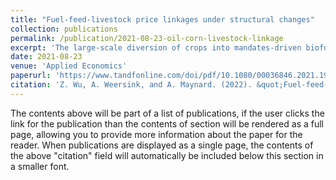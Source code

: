 ```yaml
---
title: "Fuel-feed-livestock price linkages under structural changes"
collection: publications
permalink: /publication/2021-08-23-oil-corn-livestock-linkage
excerpt: 'The large-scale diversion of crops into mandates-driven biofuels since early 2000s, has raised concerns about impacts of biofuel policies on food prices. This study examines crude oil-corn-livestock dynamic linkages from January 1987 until December 2019 in Ontario, Canada. A significant structural break is identified in March 2011 as biofuel policy impacts become fully implemented and splits the three-decade period into pre- and post-break sub-periods. A nonlinear autoregressive distributed lag (NARDL) approach is employed since it allows prices to be tied by asymmetric relationships both in the short- and long-run. The NARDL model bounds test results indicate that crude oil and corn prices have a long-run connection with livestock prices in both sub-periods. In the post-break period, corn price has an asymmetric effect on cattle price in the long-run, with negative shocks in the corn price leading to a greater intensity on the cattle price than positive shocks. The presence of short-run asymmetry is evident in the impacts of crude oil price on both cattle and hog prices. However, the above asymmetric effect is insignificant in the pre-break period.'
date: 2021-08-23
venue: 'Applied Economics'
paperurl: 'https://www.tandfonline.com/doi/pdf/10.1080/00036846.2021.1965082'
citation: 'Z. Wu, A. Weersink, and A. Maynard. (2022). &quot;Fuel-feed-livestock price linkages under structural changes.&quot; <i>Applied Economics</i>. 54(2): 206-223.'
---
```


The contents above will be part of a list of publications, if the user clicks the link for the publication than the contents of section will be rendered as a full page, allowing you to provide more information about the paper for the reader. When publications are displayed as a single page, the contents of the above "citation" field will automatically be included below this section in a smaller font.

